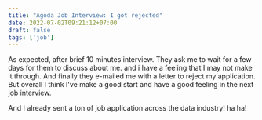 ```yaml
---
title: "Agoda Job Interview: I got rejected"
date: 2022-07-02T09:21:12+07:00
draft: false
tags: ['job']
---
```


As expected, after brief 10 minutes interview. They ask me to wait for a few days for them to discuss about me. and i have a feeling that I may not make it through. And finally they e-mailed me with a letter to reject my application. But overall I think I've make a good start and have a good feeling in the next job interview.  

And I already sent a ton of job application across the data industry! ha ha!